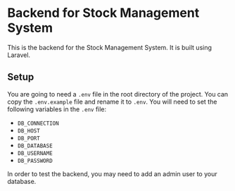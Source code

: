 # Backend for Stock Management System
This is the backend for the Stock Management System. It is built using Laravel.

## Setup
You are going to need a `.env` file in the root directory of the project. You can copy the `.env.example` file and rename it to `.env`. You will need to set the following variables in the `.env` file:
- `DB_CONNECTION`
- `DB_HOST`
- `DB_PORT`
- `DB_DATABASE`
- `DB_USERNAME`
- `DB_PASSWORD`

In order to test the backend, you may need to add an admin user to your database.